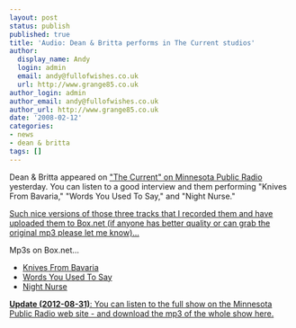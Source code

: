 ```yaml
---
layout: post
status: publish
published: true
title: 'Audio: Dean & Britta performs in The Current studios'
author:
  display_name: Andy
  login: admin
  email: andy@fullofwishes.co.uk
  url: http://www.grange85.co.uk
author_login: admin
author_email: andy@fullofwishes.co.uk
author_url: http://www.grange85.co.uk
date: '2008-02-12'
categories:
- news
- dean & britta
tags: []
---
```

<p>Dean & Britta appeared on <a href="http://minnesota.publicradio.org/display/web/2008/02/11/dean_and_britta/?rsssource=1">"The Current" on Minnesota Public Radio</a> yesterday. You can listen to a good interview and them performing "Knives From Bavaria," "Words You Used To Say," and "Night Nurse."</p>
<p><ins datetime="2008-02-13T21:41:31+00:00">Such nice versions of those three tracks that I recorded them and have uploaded them to Box.net (if anyone has better quality or can grab the original mp3 please let me know)...</p>
<p>Mp3s on Box.net...
<ul>
<li><a href="http://www.box.net/shared/hryfjieos4">Knives From Bavaria</a> </li>
<li><a href="http://www.box.net/shared/dr88vg5yck">Words You Used To Say</a></li>
<li><a href="http://www.box.net/shared/7yhqkktss0">Night Nurse</a></li>
</ul>
<p></ins></p>
<p><ins datetime="2012-08-31T11:17:01+00:00"><strong>Update (2012-08-31)</strong>: You can listen to the <a href="http://minnesota.publicradio.org/display/web/2008/02/11/dean_and_britta/">full show on the Minnesota Public Radio web site</a> - and <span class="removed_link" title="http://ondemand.publicradio.org/content/minnesota/radio/the_current/instudio/2008/02/20080211_dean_and_britta_128.mp3">download the mp3 of the whole show here</span>.</ins></p>
